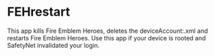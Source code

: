 # FEHrestart
This app kills Fire Emblem Heroes, deletes the deviceAccount:.xml and restarts Fire Emblem Heroes. 
Use this app if your device is rooted and SafetyNet invalidated your login. 
